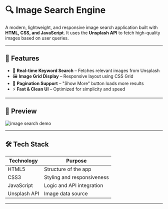 # 🔍 Image Search Engine

A modern, lightweight, and responsive image search application built with **HTML, CSS, and JavaScript**. It uses the **Unsplash API** to fetch high-quality images based on user queries.

---

## 🚀 Features

- 🔎 **Real-time Keyword Search** – Fetches relevant images from Unsplash
- 🖼️ **Image Grid Display** – Responsive layout using CSS Grid
- 📄 **Pagination Support** – "Show More" button loads more results
- ⚡ **Fast & Clean UI** – Optimized for simplicity and speed

---

## 📸 Preview

![image search demo](https://th.bing.com/th/id/R.f1cceda3e065a295b6ee96073657696a?rik=FMzLxQjuXyseDw&pid=ImgRaw&r=0)

---

## 🛠️ Tech Stack

| Technology    | Purpose                     |
|---------------|-----------------------------|
| HTML5         | Structure of the app        |
| CSS3          | Styling and responsiveness  |
| JavaScript    | Logic and API integration   |
| Unsplash API  | Image data source           |

---

